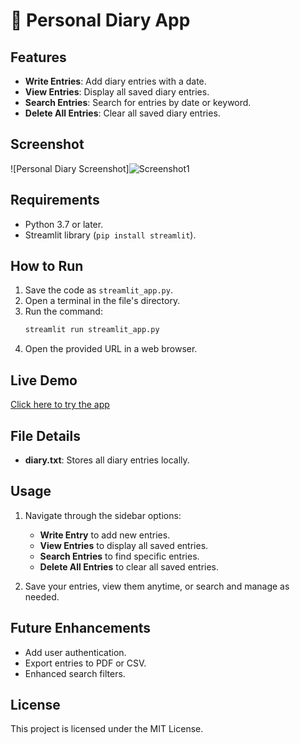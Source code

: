 # 📖 Personal Diary App

## Features
- **Write Entries**: Add diary entries with a date.
- **View Entries**: Display all saved diary entries.
- **Search Entries**: Search for entries by date or keyword.
- **Delete All Entries**: Clear all saved diary entries.

## Screenshot
![Personal Diary Screenshot]![Screenshot1](https://github.com/user-attachments/assets/d406de0f-a1a0-4bba-ab9e-945a1cdbcfad)


## Requirements
- Python 3.7 or later.
- Streamlit library (`pip install streamlit`).

## How to Run
1. Save the code as `streamlit_app.py`.
2. Open a terminal in the file's directory.
3. Run the command:
   ```bash
   streamlit run streamlit_app.py
   ```
4. Open the provided URL in a web browser.

## Live Demo
[Click here to try the app](https://personaldiaryyogesh17082003.streamlit.app/)   

## File Details
- **diary.txt**: Stores all diary entries locally.

## Usage
1. Navigate through the sidebar options:
   - **Write Entry** to add new entries.
   - **View Entries** to display all saved entries.
   - **Search Entries** to find specific entries.
   - **Delete All Entries** to clear all saved entries.

2. Save your entries, view them anytime, or search and manage as needed. 

## Future Enhancements
- Add user authentication.
- Export entries to PDF or CSV.
- Enhanced search filters.

## License
This project is licensed under the MIT License.
